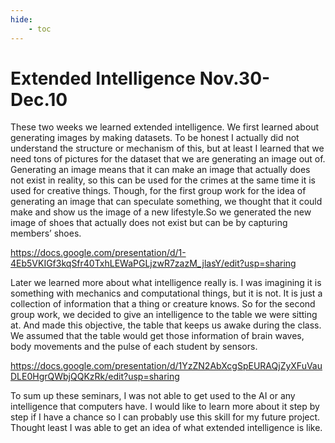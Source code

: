 ```yaml
---
hide:
    - toc
---
```


**Extended Intelligence Nov.30-Dec.10**
===============

These two weeks we learned extended intelligence. 
We first learned about generating images by making datasets. To be honest I actually did not understand the structure or mechanism of this, but at least I learned that we need tons of pictures for the dataset that we are generating an image out of. 
Generating an image means that it can make an image that actually does not exist in reality, so this can be used for the crimes at the same time it is used for creative things.
Though, for the first group work for the idea of generating an image that can speculate something, we thought that it could make and show us the image of a new lifestyle.So we generated the new image of shoes that actually does not exist but can be by capturing members’ shoes. 

https://docs.google.com/presentation/d/1-4Eb5VKIGf3kqSfr40TxhLEWaPGLjzwR7zazM_jlasY/edit?usp=sharing


Later we learned more about what intelligence really is. I was imagining it is something with mechanics and computational things, but it is not. It is just a collection of information that a thing or creature knows. So for the second group work, we decided to give an intelligence to the table we were sitting at. And made this objective, the table that keeps us awake during the class. We assumed that the table would get those information of brain waves, body movements and the pulse of each student by sensors. 

https://docs.google.com/presentation/d/1YzZN2AbXcgSpEURAQjZyXFuVauDLE0HgrQWbjQQKzRk/edit?usp=sharing

To sum up these seminars, I was not able to get used to the AI or any intelligence that computers have. I would like to learn more about it step by step if I have a chance so I can probably use this skill for my future project. Thought least I was able to get an idea of what extended intelligence is like.

